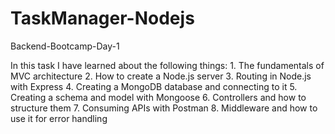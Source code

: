 # TaskManager-Nodejs
 Backend-Bootcamp-Day-1

 In this task I have learned about the following things:
    1. The fundamentals of MVC architecture
    2. How to create a Node.js server
    3. Routing in Node.js with Express
    4. Creating a MongoDB database and connecting to it
    5. Creating a schema and model with Mongoose
    6. Controllers and how to structure them
    7. Consuming APIs with Postman
    8. Middleware and how to use it for error handling
